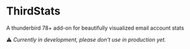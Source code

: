 # ThirdStats

A thunderbird 78+ add-on for beautifully visualized email account stats

⚠ *Currently in development, please don't use in production yet.*

